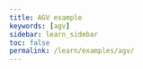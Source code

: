 ```yaml
---
title: AGV example
keywords: [agv]
sidebar: learn_sidebar
toc: false
permalink: /learn/examples/agv/
---
```

